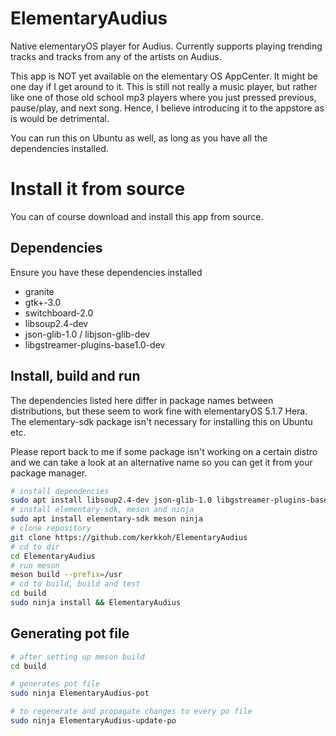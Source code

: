 # ElementaryAudius 

Native elementaryOS player for Audius. Currently supports playing trending tracks and tracks from any of the artists on Audius.

This app is NOT yet available on the elementary OS AppCenter. It might be one day if I get around to it. This is still not really a music player, but rather like one of those old school mp3 players where you just pressed previous, pause/play, and next song. Hence, I believe introducing it to the appstore as is would be detrimental.

You can run this on Ubuntu as well, as long as you have all the dependencies installed.

# Install it from source

You can of course download and install this app from source.

## Dependencies

Ensure you have these dependencies installed

* granite
* gtk+-3.0
* switchboard-2.0
* libsoup2.4-dev
* json-glib-1.0 / libjson-glib-dev
* libgstreamer-plugins-base1.0-dev

## Install, build and run

The dependencies listed here differ in package names between distributions, but these seem to work fine with elementaryOS 5.1.7 Hera. The elementary-sdk package isn't necessary for installing this on Ubuntu etc.

Please report back to me if some package isn't working on a certain distro and we can take a look at an alternative name so you can get it from your package manager.

```bash
# install dependencies
sudo apt install libsoup2.4-dev json-glib-1.0 libgstreamer-plugins-base1.0-dev
# install elementary-sdk, meson and ninja 
sudo apt install elementary-sdk meson ninja
# clone repository
git clone https://github.com/kerkkoh/ElementaryAudius
# cd to dir
cd ElementaryAudius
# run meson
meson build --prefix=/usr
# cd to build, build and test
cd build
sudo ninja install && ElementaryAudius
```

## Generating pot file

```bash
# after setting up meson build
cd build

# generates pot file
sudo ninja ElementaryAudius-pot

# to regenerate and propagate changes to every po file
sudo ninja ElementaryAudius-update-po
```
